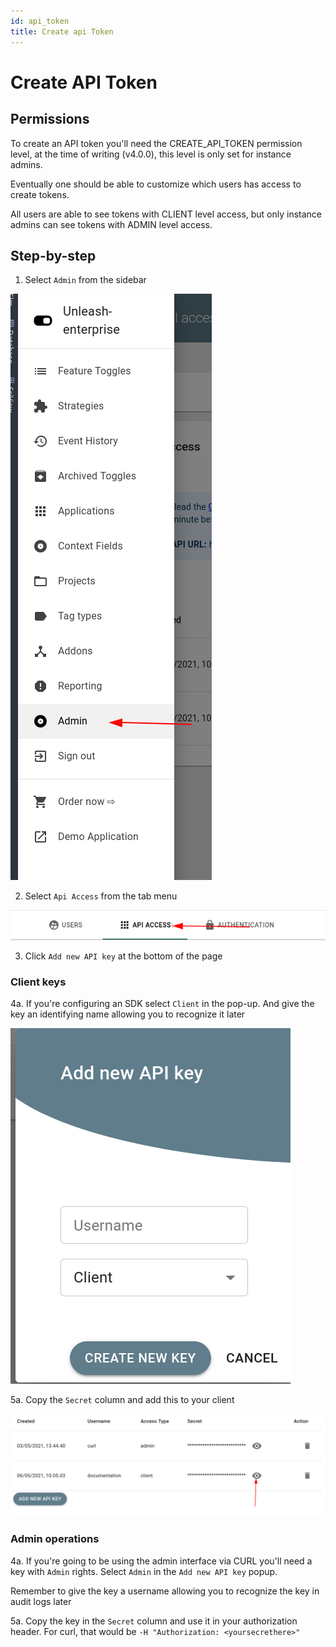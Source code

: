 ```yaml
---
id: api_token
title: Create api Token
---
```


# Create API Token

## Permissions
To create an API token you'll need the CREATE_API_TOKEN permission level, at the time of writing (v4.0.0), this level is only set for instance admins.

Eventually one should be able to customize which users has access to create tokens. 

All users are able to see tokens with CLIENT level access, but only instance admins can see tokens with ADMIN level access.

## Step-by-step

1. Select `Admin` from the sidebar
   
![Admin menu](../assets/admin_side_menu.png)

2. Select `Api Access` from the tab menu

![Tab Menu](../assets/admin_tab_menu.png)

3. Click `Add new API key` at the bottom of the page

### Client keys

4a. If you're configuring an SDK select `Client` in the pop-up. And give the key an identifying name allowing you to recognize it later 

![Api key client](../assets/add_new_api_key.png)

5a. Copy the `Secret` column and add this to your client

![Api key list](../assets/api_key_list.png)

### Admin operations

4a. If you're going to be using the admin interface via CURL you'll need a key with `Admin` rights. Select `Admin` in the `Add new API key` popup. 

Remember to give the key a username allowing you to recognize the key in audit logs later

5a. Copy the key in the `Secret` column and use it in your authorization header. For curl, that would be `-H "Authorization: <yoursecrethere>"`

